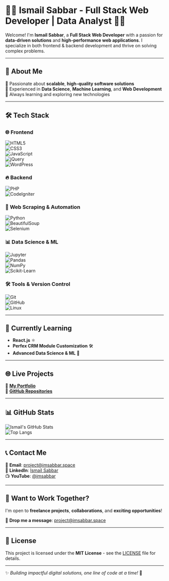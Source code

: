 # 👨‍💻 Ismail Sabbar - Full Stack Web Developer | Data Analyst 👨‍💻  

Welcome! I'm **Ismail Sabbar**, a **Full Stack Web Developer** with a passion for **data-driven solutions** and **high-performance web applications**. I specialize in both frontend & backend development and thrive on solving complex problems.  

---

## 🚀 About Me  
🔹 Passionate about **scalable**, **high-quality software solutions**  
🔹 Experienced in **Data Science**, **Machine Learning**, and **Web Development**  
🔹 Always learning and exploring new technologies  

---

## 🛠 Tech Stack  

### 🌐 **Frontend**  
![HTML5](https://img.shields.io/badge/-HTML5-E34F26?logo=html5&logoColor=white)  
![CSS3](https://img.shields.io/badge/-CSS3-1572B6?logo=css3&logoColor=white)  
![JavaScript](https://img.shields.io/badge/-JavaScript-F7DF1E?logo=javascript&logoColor=black)  
![jQuery](https://img.shields.io/badge/-jQuery-0769AD?logo=jquery&logoColor=white)  
![WordPress](https://img.shields.io/badge/-WordPress-21759B?logo=wordpress&logoColor=white)  

### 🔥 **Backend**  
![PHP](https://img.shields.io/badge/-PHP-777BB4?logo=php&logoColor=white)  
![CodeIgniter](https://img.shields.io/badge/-CodeIgniter-EF4223?logo=codeigniter&logoColor=white)  

### 🤖 **Web Scraping & Automation**  
![Python](https://img.shields.io/badge/-Python-3776AB?logo=python&logoColor=white)  
![BeautifulSoup](https://img.shields.io/badge/-BeautifulSoup-8A2BE2?logo=python&logoColor=white)  
![Selenium](https://img.shields.io/badge/-Selenium-43B02A?logo=selenium&logoColor=white)  

### 📊 **Data Science & ML**  
![Jupyter](https://img.shields.io/badge/-Jupyter-F37626?logo=jupyter&logoColor=white)  
![Pandas](https://img.shields.io/badge/-Pandas-150458?logo=pandas&logoColor=white)  
![NumPy](https://img.shields.io/badge/-NumPy-013243?logo=numpy&logoColor=white)  
![Scikit-Learn](https://img.shields.io/badge/-Scikit%20Learn-F7931E?logo=scikit-learn&logoColor=white)  

### 🛠 **Tools & Version Control**  
![Git](https://img.shields.io/badge/-Git-F05032?logo=git&logoColor=white)  
![GitHub](https://img.shields.io/badge/-GitHub-181717?logo=github&logoColor=white)  
![Linux](https://img.shields.io/badge/-Linux-FCC624?logo=linux&logoColor=black)  

---

## 🌱 Currently Learning  
- **React.js** ⚛️  
- **Perfex CRM Module Customization** 🛠️  
- **Advanced Data Science & ML** 🤖  

---

## 🌐 Live Projects  
🔗 [**My Portfolio**](https://imsabbar.space/)  
🔗 [**GitHub Repositories**](https://github.com/imsabbar)  

---

## 📊 GitHub Stats  

![Ismail's GitHub Stats](https://github-readme-stats.vercel.app/api?username=imsabbar&show_icons=true&theme=radical)  
![Top Langs](https://github-readme-stats.vercel.app/api/top-langs/?username=imsabbar&layout=compact&theme=radical)  

---

## 📞 Contact Me  
📧 **Email**: [project@imsabbar.space](mailto:project@imsabbar.space)  
💼 **LinkedIn**: [Ismail Sabbar](https://www.linkedin.com/in/ismail-sabbar)  
📺 **YouTube**: [@imsabbar](https://www.youtube.com/@imsabbar)  

---

## 🚀 Want to Work Together?  
I'm open to **freelance projects**, **collaborations**, and **exciting opportunities**!  

📩 **Drop me a message**: [project@imsabbar.space](mailto:project@imsabbar.space)  

---

## 🎯 License  
This project is licensed under the **MIT License** - see the [LICENSE](LICENSE) file for details.  

---

✨ _Building impactful digital solutions, one line of code at a time!_ 🚀  
